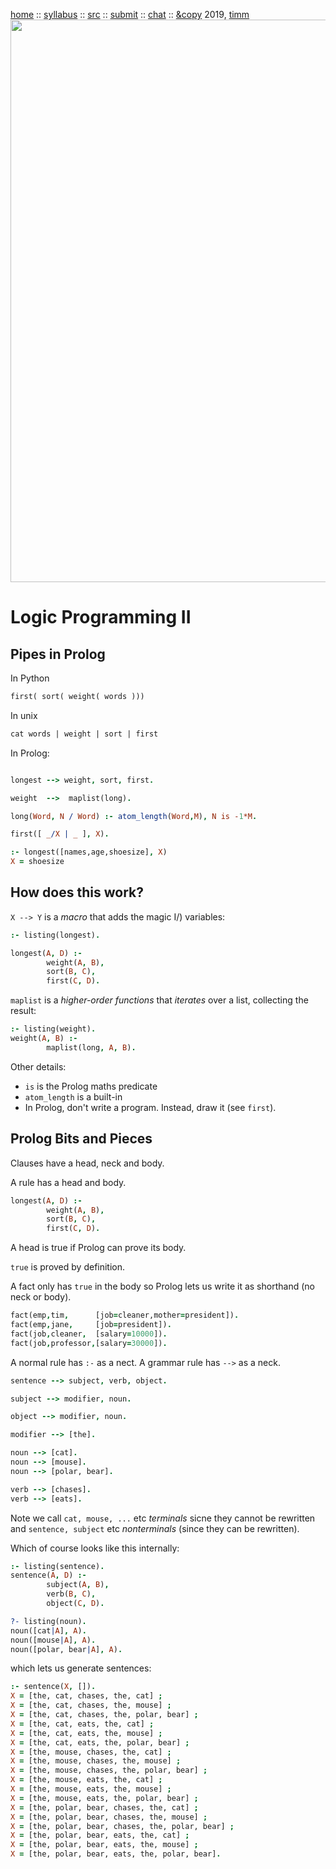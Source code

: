 <a href="http://tiny.cc/plm19">home</a> ::
<a href="https://github.com/txt/plm19/blob/master/doc/syllabus.md">syllabus</a> ::
<a href="https://github.com/txt/plm19/tree/master/src">src</a> ::
<a href="http://tiny.cc/plm19give">submit</a> ::
<a href="https://plm19.slack.com/">chat</a> ::
<a href="https://github.com/txt/plm19/blob/master/license.md">&copy</a> 2019, <a href="http://menzies.us">timm</a>
<br>
<a href="http://tiny.cc/plm19"><img width=900 src="https://raw.githubusercontent.com/txt/plm19/master/etc/img/banner.png"></a>


# Logic Programming II

## Pipes in Prolog

In Python

```prolog
first( sort( weight( words )))

```
In unix

```prolog
cat words | weight | sort | first
```

In Prolog:

```prolog

longest --> weight, sort, first.       

weight  -->  maplist(long).                                                           

long(Word, N / Word) :- atom_length(Word,M), N is -1*M.               

first([ _/X | _ ], X).                                              

:- longest([names,age,shoesize], X)
X = shoesize
```

## How does this work?

`X --> Y` is a _macro_ that adds the magic I/) variables:

```prolog
:- listing(longest).

longest(A, D) :-
        weight(A, B),
        sort(B, C),
        first(C, D).
```

`maplist` is a _higher-order functions_  that _iterates_  over a list, collecting the result:

```prolog
:- listing(weight).
weight(A, B) :-
        maplist(long, A, B).
```

Other details:

- `is` is the Prolog maths predicate
- `atom_length` is a built-in
- In Prolog, don't write a program. Instead, draw it (see `first`).

## Prolog Bits and Pieces

Clauses have a head, neck and body.

A rule has a head and body.

```prolog
longest(A, D) :-
        weight(A, B),
        sort(B, C),
        first(C, D).
```

A head is true if Prolog can prove its body.

`true` is proved by definition.

A fact only has `true` in the body so Prolog lets us write it as shorthand
(no neck or body).

```prolog
fact(emp,tim,      [job=cleaner,mother=president]).
fact(emp,jane,     [job=president]).
fact(job,cleaner,  [salary=10000]).
fact(job,professor,[salary=30000]).
```

A normal rule has `:-` as a nect. A grammar rule has `-->` as a neck.

```prolog
sentence --> subject, verb, object.

subject --> modifier, noun.

object --> modifier, noun.

modifier --> [the].

noun --> [cat].
noun --> [mouse].
noun --> [polar, bear].

verb --> [chases].
verb --> [eats].
```

Note we call `cat, mouse, ...` etc _terminals_ sicne they cannot be rewritten
and `sentence, subject` etc _nonterminals_ (since they can be rewritten).

Which of course looks like this internally:

```prolog
:- listing(sentence).
sentence(A, D) :-
        subject(A, B),
        verb(B, C),
        object(C, D).

?- listing(noun).
noun([cat|A], A).
noun([mouse|A], A).
noun([polar, bear|A], A).
```

which lets us generate sentences:

```prolog
:- sentence(X, []).
X = [the, cat, chases, the, cat] ;
X = [the, cat, chases, the, mouse] ;
X = [the, cat, chases, the, polar, bear] ;
X = [the, cat, eats, the, cat] ;
X = [the, cat, eats, the, mouse] ;
X = [the, cat, eats, the, polar, bear] ;
X = [the, mouse, chases, the, cat] ;
X = [the, mouse, chases, the, mouse] ;
X = [the, mouse, chases, the, polar, bear] ;
X = [the, mouse, eats, the, cat] ;
X = [the, mouse, eats, the, mouse] ;
X = [the, mouse, eats, the, polar, bear] ;
X = [the, polar, bear, chases, the, cat] ;
X = [the, polar, bear, chases, the, mouse] ;
X = [the, polar, bear, chases, the, polar, bear] ;
X = [the, polar, bear, eats, the, cat] ;
X = [the, polar, bear, eats, the, mouse] ;
X = [the, polar, bear, eats, the, polar, bear].
```

